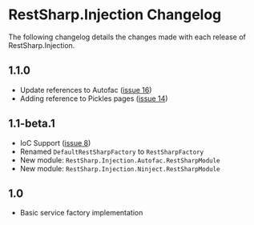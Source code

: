 # RestSharp.Injection Changelog #

The following changelog details the changes made with each release of RestSharp.Injection.

## 1.1.0 ##
- Update references to Autofac ([issue 16](https://github.com/TheTribe/RestSharp.Injection/issues/16))
- Adding reference to Pickles pages ([issue 14](https://github.com/TheTribe/RestSharp.Injection/issues/14))

## 1.1-beta.1 ##
- IoC Support ([issue 8](https://github.com/TheTribe/RestSharp.Injection/issues/8))
 - Renamed `DefaultRestSharpFactory` to `RestSharpFactory`
 - New module: `RestSharp.Injection.Autofac.RestSharpModule`	
 - New module: `RestSharp.Injection.Ninject.RestSharpModule`

## 1.0 ##
- Basic service factory implementation
